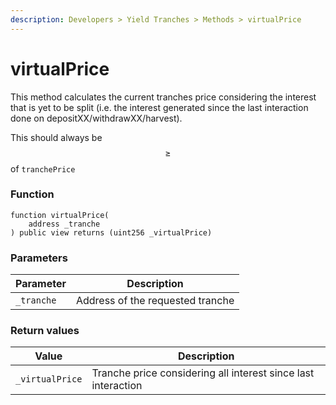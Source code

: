 ```yaml
---
description: Developers > Yield Tranches > Methods > virtualPrice
---
```


# virtualPrice

This method calculates the current tranches price considering the interest that is yet to be split (i.e. the interest generated since the last interaction done on depositXX/withdrawXX/harvest).

This should always be $$\geq$$ of `tranchePrice`

### Function

```solidity
function virtualPrice(
    address _tranche
) public view returns (uint256 _virtualPrice)
```

### Parameters

| Parameter  | Description                      |
| ---------- | -------------------------------- |
| `_tranche` | Address of the requested tranche |

### Return values

| Value           | Description                                                   |
| --------------- | ------------------------------------------------------------- |
| `_virtualPrice` | Tranche price considering all interest since last interaction |
